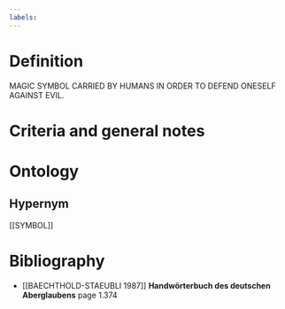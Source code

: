 ```yaml
---
labels: 
---
```


# Definition
MAGIC SYMBOL CARRIED BY HUMANS IN ORDER TO DEFEND ONESELF AGAINST EVIL.
# Criteria and general notes
# Ontology

## Hypernym
[[SYMBOL]]
# Bibliography
- [[BAECHTHOLD-STAEUBLI 1987]]
**Handwörterbuch des deutschen Aberglaubens** page 1.374
